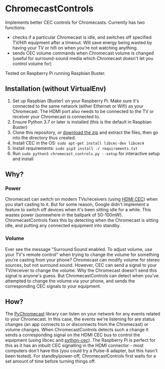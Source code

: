 # ChromecastControls
Implements better CEC controls for Chromecasts. Currently has two functions:
* checks if a particular Chromecast is idle, and switches off specified TV/Hifi equipment after a timeout. Will save energy being wasted by having your TV or hifi on when you're not watching anything.
* sends CEC volume commands when Chromecast volume is changed (useful for surround-sound media which Chromecast doesn't let you control volume for)

Tested on Raspberry Pi running Raspbian Buster. 
## Installation (without VirtualEnv)
1. Set up Raspbian (Buster) on your Raspberry Pi. Make sure it's connected to the same network (either Ethernet or Wifi) as your Chromecast. The HDMI port also needs to be connected to the TV or receiver your Chromecast is connected to.
1. Ensure Python 3.7 or later is installed (this is the default in Raspbian Buster)
2. Clone this repository, or [download the zip](https://github.com/askvictor/ChromecastControls/archive/master.zip) and extract the files, then go into the directory thus created.
3. Install CEC in the OS: `sudo apt-get install libcec-dev libcec4`
4. Install requirements: `sudo pip3 install -r requirements.txt`
5. Run `sudo python3 chromecast_controls.py --setup` for interactive setup and install

## Why?
### Power
Chromecast can switch on modern TVs/receivers (using [HDMI CEC](https://en.wikipedia.org/wiki/Consumer_Electronics_Control)) when you start casting to it. But for some reason, Google didn't implement a feature to switch off devices when it's been sitting idle for a while. This wastes power (somewhere in the ballpark of 50-100mW). ChromecastControls fixes this by detecting when the Chromecast is sitting idle, and putting any connected equipment into standby.
### Volume
Ever see the message "Surround Sound enabled. To adjust volume, use your TV's remote control" when trying to change the volume for something you're casting from your phone? Chromecast can modify volume for stereo sources, but not surround sound. However, CEC can send a signal to your TV/receiver to change the volume. Why the Chromecast doesn't send this signal is anyone's guess. But ChromecastControls can detect when you've attempted to change the volume via your phone, and sends the corresponding CEC signals to your equipment.

## How?
The [PyChromecast](https://github.com/balloob/pychromecast) library can listen on your network for any events related to your Chromecast. In this case, the events we're listening for are status changes (an app connects to or disconnects from the Chromecast) or volume changes. When ChromecastControls detects such a change it sends a corresponding signal on the HDMI CEC bus to control the equipment (using libcec and [python-cec](https://github.com/trainman419/python-cec)). The Raspberry Pi is perfect for this as it has an inbuilt CEC signalling in the HDMI connector - most computers don't have this (you could try a Pulse-8 adapter, but this hasn't been tested). For standby/power-off, ChromecastControls first waits for a set amount of time before turning things off.
